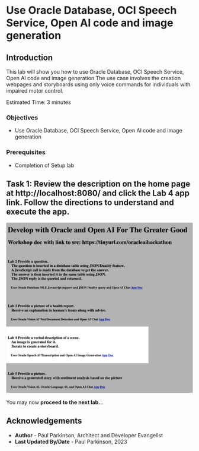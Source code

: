# Use Oracle Database, OCI Speech Service, Open AI code and image generation

## Introduction

This lab will show you how to use Oracle Database, OCI Speech Service, Open AI code and image generation
The use case involves the creation webpages and storyboards using only voice commands for individuals with impaired motor control.

Estimated Time:  3 minutes

[](youtube:ehnXpRSLWmM)

### Objectives

-   Use Oracle Database, OCI Speech Service, Open AI code and image generation

### Prerequisites

- Completion of Setup lab

## Task 1: Review the description on the home page at http://localhost:8080/ and click the Lab 4 app link.  Follow the directions to understand and execute the app.

![Lab4 App](images/oracleai_lab4.jpg " ") 

You may now **proceed to the next lab.**..

## Acknowledgements

* **Author** - Paul Parkinson, Architect and Developer Evangelist
* **Last Updated By/Date** - Paul Parkinson, 2023
